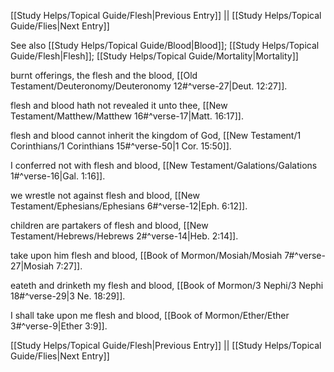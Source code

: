 [[Study Helps/Topical Guide/Flesh|Previous Entry]]  ||  [[Study Helps/Topical Guide/Flies|Next Entry]]

 See also [[Study Helps/Topical Guide/Blood|Blood]]; [[Study Helps/Topical Guide/Flesh|Flesh]]; [[Study Helps/Topical Guide/Mortality|Mortality]]

 burnt offerings, the flesh and the blood, [[Old Testament/Deuteronomy/Deuteronomy 12#^verse-27|Deut. 12:27]].

 flesh and blood hath not revealed it unto thee, [[New Testament/Matthew/Matthew 16#^verse-17|Matt. 16:17]].

 flesh and blood cannot inherit the kingdom of God, [[New Testament/1 Corinthians/1 Corinthians 15#^verse-50|1 Cor. 15:50]].

 I conferred not with flesh and blood, [[New Testament/Galations/Galations 1#^verse-16|Gal. 1:16]].

 we wrestle not against flesh and blood, [[New Testament/Ephesians/Ephesians 6#^verse-12|Eph. 6:12]].

 children are partakers of flesh and blood, [[New Testament/Hebrews/Hebrews 2#^verse-14|Heb. 2:14]].

 take upon him flesh and blood, [[Book of Mormon/Mosiah/Mosiah 7#^verse-27|Mosiah 7:27]].

 eateth and drinketh my flesh and blood, [[Book of Mormon/3 Nephi/3 Nephi 18#^verse-29|3 Ne. 18:29]].

 I shall take upon me flesh and blood, [[Book of Mormon/Ether/Ether 3#^verse-9|Ether 3:9]].

[[Study Helps/Topical Guide/Flesh|Previous Entry]]  ||  [[Study Helps/Topical Guide/Flies|Next Entry]]